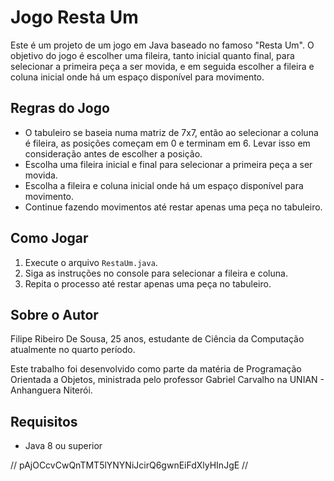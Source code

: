 # Jogo Resta Um

Este é um projeto de um jogo em Java baseado no famoso "Resta Um". O objetivo do jogo é escolher uma fileira, tanto inicial quanto final, para selecionar a primeira peça a ser movida, e em seguida escolher a fileira e coluna inicial onde há um espaço disponível para movimento.

## Regras do Jogo
- O tabuleiro se baseia numa matriz de 7x7, então ao selecionar a coluna é fileira, as posições começam em 0 e terminam em 6. Levar isso em consideração antes de escolher a posição. 
- Escolha uma fileira inicial e final para selecionar a primeira peça a ser movida.
- Escolha a fileira e coluna inicial onde há um espaço disponível para movimento.
- Continue fazendo movimentos até restar apenas uma peça no tabuleiro.

## Como Jogar
1. Execute o arquivo `RestaUm.java`.
2. Siga as instruções no console para selecionar a fileira e coluna.
3. Repita o processo até restar apenas uma peça no tabuleiro.

## Sobre o Autor
Filipe Ribeiro De Sousa, 25 anos, estudante de Ciência da Computação atualmente no quarto período.

Este trabalho foi desenvolvido como parte da matéria de Programação Orientada a Objetos, ministrada pelo professor Gabriel Carvalho na UNIAN - Anhanguera Niterói.


## Requisitos
- Java 8 ou superior

// pAjOCcvCwQnTMT5lYNYNiJcirQ6gwnEiFdXlyHInJgE //

